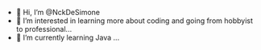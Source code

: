 - 👋 Hi, I’m @NckDeSimone
- 👀 I’m interested in learning more about coding and going from hobbyist to professional...
- 🌱 I’m currently learning Java ...


<!---
NckDeSimone/NckDeSimone is a ✨ special ✨ repository because its `README.md` (this file) appears on your GitHub profile.
You can click the Preview link to take a look at your changes.
--->
